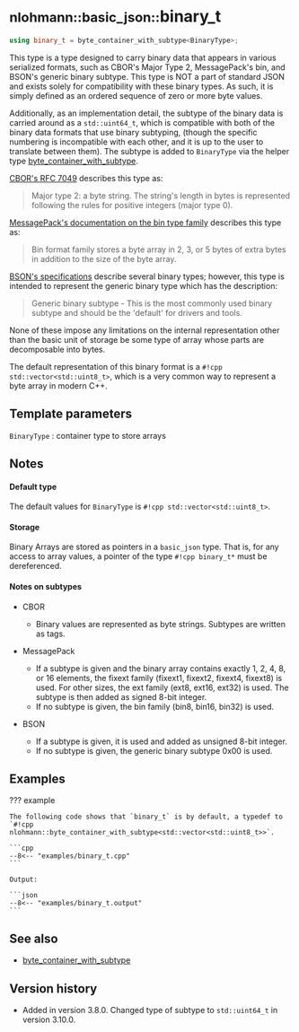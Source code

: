 # <small>nlohmann::basic_json::</small>binary_t

```cpp
using binary_t = byte_container_with_subtype<BinaryType>;
```

This type is a type designed to carry binary data that appears in various serialized formats, such as CBOR's Major Type
2, MessagePack's bin, and BSON's generic binary subtype. This type is NOT a part of standard JSON and exists solely for
compatibility with these binary types. As such, it is simply defined as an ordered sequence of zero or more byte values.

Additionally, as an implementation detail, the subtype of the binary data is carried around as a `std::uint64_t`, which
is compatible with both of the binary data formats that use binary subtyping, (though the specific numbering is
incompatible with each other, and it is up to the user to translate between them). The subtype is added to `BinaryType`
via the helper type [byte_container_with_subtype](../byte_container_with_subtype/index.md).

[CBOR's RFC 7049](https://tools.ietf.org/html/rfc7049) describes this type as:
> Major type 2: a byte string. The string's length in bytes is represented following the rules for positive integers
> (major type 0).

[MessagePack's documentation on the bin type
family](https://github.com/msgpack/msgpack/blob/master/spec.md#bin-format-family) describes this type as:
> Bin format family stores a byte array in 2, 3, or 5 bytes of extra bytes in addition to the size of the byte array.

[BSON's specifications](http://bsonspec.org/spec.html) describe several binary types; however, this type is intended to
represent the generic binary type which has the description:
> Generic binary subtype - This is the most commonly used binary subtype and should be the 'default' for drivers and
> tools.

None of these impose any limitations on the internal representation other than the basic unit of storage be some type of
array whose parts are decomposable into bytes.

The default representation of this binary format is a `#!cpp std::vector<std::uint8_t>`, which is a very common way to
represent a byte array in modern C++.

## Template parameters

`BinaryType`
:   container type to store arrays

## Notes

#### Default type

The default values for `BinaryType` is `#!cpp std::vector<std::uint8_t>`.

#### Storage

Binary Arrays are stored as pointers in a `basic_json` type. That is, for any access to array values, a pointer of the
type `#!cpp binary_t*` must be dereferenced.

#### Notes on subtypes

- CBOR
    - Binary values are represented as byte strings. Subtypes are written as tags.

- MessagePack
    - If a subtype is given and the binary array contains exactly 1, 2, 4, 8, or 16 elements, the fixext family (fixext1,
      fixext2, fixext4, fixext8) is used. For other sizes, the ext family (ext8, ext16, ext32) is used. The subtype is
      then added as signed 8-bit integer.
    - If no subtype is given, the bin family (bin8, bin16, bin32) is used.

- BSON
    - If a subtype is given, it is used and added as unsigned 8-bit integer.
    - If no subtype is given, the generic binary subtype 0x00 is used.

## Examples

??? example

    The following code shows that `binary_t` is by default, a typedef to
    `#!cpp nlohmann::byte_container_with_subtype<std::vector<std::uint8_t>>`.
     
    ```cpp
    --8<-- "examples/binary_t.cpp"
    ```
    
    Output:
    
    ```json
    --8<-- "examples/binary_t.output"
    ```

## See also

- [byte_container_with_subtype](../byte_container_with_subtype/index.md)

## Version history

- Added in version 3.8.0. Changed type of subtype to `std::uint64_t` in version 3.10.0.
